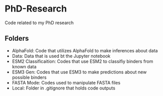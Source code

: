 # PhD-Research

Code related to my PhD research

## Folders
* AlphaFold: Code that utilizes AlphaFold to make inferences about data
* Data: Data that is used bt the Jupyter notebook
* ESM2 Classificaition: Codes that use ESM2 to classifiy binders from known data
* ESM3 Gen: Codes that use ESM3 to make predictions about new possible binders
* FASTA Mode: Codes used to manipulate FASTA files
* Local: Folder in .gitignore that holds code outputs
